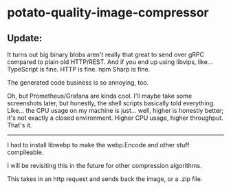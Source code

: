 # potato-quality-image-compressor

## Update:
It turns out big binary blobs aren't really that great to send over gRPC compared to plain old HTTP/REST. And if you end up using libvips, like... TypeScript is fine. HTTP is fine. npm Sharp is fine.

The generated code business is so annoying, too.

Oh, but Prometheus/Grafana are kinda cool. I'll maybe take some screenshots later, but honestly, the shell scripts basically told everything. Like... the CPU usage on my machine is just... well, higher is honestly better; it's not exactly a closed environment. Higher CPU usage, higher throughput. That's it.

---
I had to install libwebp to make the webp.Encode and other stuff compileable.

I will be revisiting this in the future for other compression algorithms.

This takes in an http request and sends back the image, or a .zip file.
